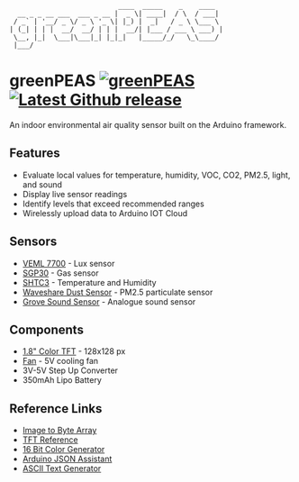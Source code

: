 <!-- language: lang-none -->
                               ____  _____    _    ____                  
      __ _ _ __ ___  ___ _ __ |  _ \| ____|  / \  / ___|                 
     / _` | '__/ _ \/ _ \ '_ \| |_) |  _|   / _ \ \___ \                 
    | (_| | | |  __/  __/ | | |  __/| |___ / ___ \ ___) |                
     \__, |_|  \___|\___|_| |_|_|   |_____/_/   \_\____/                 
     |___/                                                               

# greenPEAS [![greenPEAS](https://img.shields.io/badge/green-PEAS-success)](https://github.com/hfenaux/greenPEAS) [![Latest Github release](https://img.shields.io/badge/build-development-informational)](https://github.com/hfenaux/greenPEAS)


An indoor environmental air quality sensor built on the Arduino framework.

## Features
* Evaluate local values for temperature, humidity, VOC, CO2, PM2.5, light, and sound
* Display live sensor readings
* Identify levels that exceed recommended ranges
* Wirelessly upload data to Arduino IOT Cloud

## Sensors
* [VEML 7700](https://www.adafruit.com/product/4162) - Lux sensor
* [SGP30](https://www.adafruit.com/product/3709) - Gas sensor
* [SHTC3](https://www.adafruit.com/product/4636) - Temperature and Humidity
* [Waveshare Dust Sensor](https://www.waveshare.com/dust-sensor.htm) - PM2.5 particulate sensor
* [Grove Sound Sensor](https://wiki.seeedstudio.com/Grove-Sound_Sensor/) - Analogue sound sensor

## Components
* [1.8" Color TFT](https://www.adafruit.com/product/358) - 128x128 px
* [Fan](https://www.adafruit.com/product/4468) - 5V cooling fan
* 3V-5V Step Up Converter
* 350mAh Lipo Battery

## Reference Links
* [Image to Byte Array](https://javl.github.io/image2cpp/)
* [TFT Reference](https://learn.adafruit.com/adafruit-gfx-graphics-library/coordinate-system-and-units)
* [16 Bit Color Generator](https://ee-programming-notepad.blogspot.com/2016/10/16-bit-color-generator-picker.html)
* [Arduino JSON Assistant](https://arduinojson.org/v6/assistant/)
* [ASCII Text Generator](https://patorjk.com/software/taag/#p=testall&f=Alpha&t=greenPEAS)

